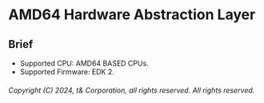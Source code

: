 # AMD64 Hardware Abstraction Layer

## Brief

- Supported CPU: AMD64 BASED CPUs.
- Supported Firmware: EDK 2.

###### Copyright (C) 2024, t& Corporation, all rights reserved. All rights reserved.
